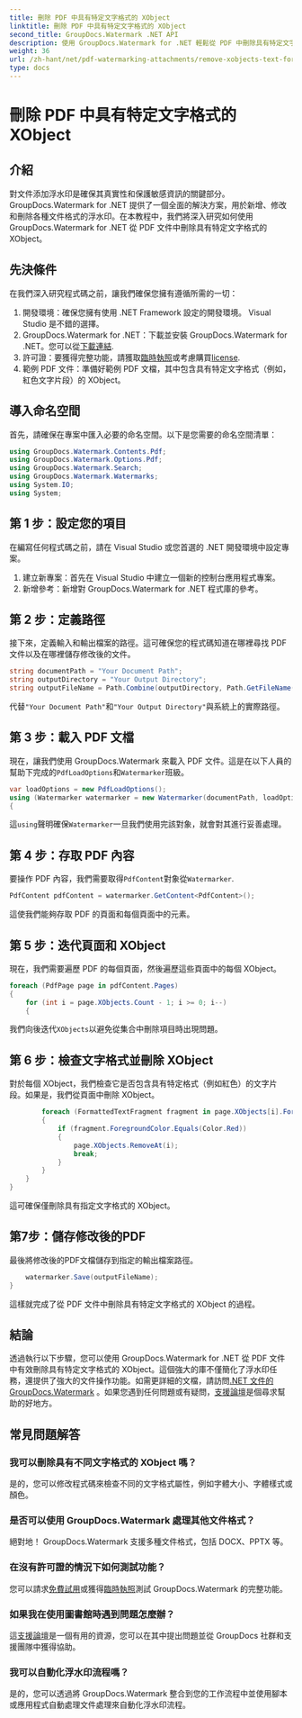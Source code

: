 ```yaml
---
title: 刪除 PDF 中具有特定文字格式的 XObject
linktitle: 刪除 PDF 中具有特定文字格式的 XObject
second_title: GroupDocs.Watermark .NET API
description: 使用 GroupDocs.Watermark for .NET 輕鬆從 PDF 中刪除具有特定文字格式的 XObject。請遵循我們的無縫文件操作指南。
weight: 36
url: /zh-hant/net/pdf-watermarking-attachments/remove-xobjects-text-formatting-pdf/
type: docs
---
```

# 刪除 PDF 中具有特定文字格式的 XObject

## 介紹
對文件添加浮水印是確保其真實性和保護敏感資訊的關鍵部分。 GroupDocs.Watermark for .NET 提供了一個全面的解決方案，用於新增、修改和刪除各種文件格式的浮水印。在本教程中，我們將深入研究如何使用 GroupDocs.Watermark for .NET 從 PDF 文件中刪除具有特定文字格式的 XObject。
## 先決條件
在我們深入研究程式碼之前，讓我們確保您擁有遵循所需的一切：
1. 開發環境：確保您擁有使用 .NET Framework 設定的開發環境。 Visual Studio 是不錯的選擇。
2.  GroupDocs.Watermark for .NET：下載並安裝 GroupDocs.Watermark for .NET。您可以從[下載連結](https://releases.groupdocs.com/Watermark/net/).
3. 許可證：要獲得完整功能，請獲取[臨時執照](https://purchase.groupdocs.com/temporary-執照/)或考慮購買[license](https://purchase.groupdocs.com/buy).
4. 範例 PDF 文件：準備好範例 PDF 文檔，其中包含具有特定文字格式（例如，紅色文字片段）的 XObject。

## 導入命名空間
首先，請確保在專案中匯入必要的命名空間。以下是您需要的命名空間清單：
```csharp
using GroupDocs.Watermark.Contents.Pdf;
using GroupDocs.Watermark.Options.Pdf;
using GroupDocs.Watermark.Search;
using GroupDocs.Watermark.Watermarks;
using System.IO;
using System;
```
## 第 1 步：設定您的項目
在編寫任何程式碼之前，請在 Visual Studio 或您首選的 .NET 開發環境中設定專案。
1. 建立新專案：首先在 Visual Studio 中建立一個新的控制台應用程式專案。
2. 新增參考：新增對 GroupDocs.Watermark for .NET 程式庫的參考。
## 第 2 步：定義路徑
接下來，定義輸入和輸出檔案的路徑。這可確保您的程式碼知道在哪裡尋找 PDF 文件以及在哪裡儲存修改後的文件。
```csharp
string documentPath = "Your Document Path";
string outputDirectory = "Your Output Directory";
string outputFileName = Path.Combine(outputDirectory, Path.GetFileName(documentPath));
```
代替`"Your Document Path"`和`"Your Output Directory"`與系統上的實際路徑。
## 第 3 步：載入 PDF 文檔
現在，讓我們使用 GroupDocs.Watermark 來載入 PDF 文件。這是在以下人員的幫助下完成的`PdfLoadOptions`和`Watermarker`班級。
```csharp
var loadOptions = new PdfLoadOptions();
using (Watermarker watermarker = new Watermarker(documentPath, loadOptions))
{
```
這`using`聲明確保`Watermarker`一旦我們使用完該對象，就會對其進行妥善處理。
## 第 4 步：存取 PDF 內容
要操作 PDF 內容，我們需要取得`PdfContent`對象從`Watermarker`.
```csharp
PdfContent pdfContent = watermarker.GetContent<PdfContent>();
```
這使我們能夠存取 PDF 的頁面和每個頁面中的元素。
## 第 5 步：迭代頁面和 XObject
現在，我們需要遍歷 PDF 的每個頁面，然後遍歷這些頁面中的每個 XObject。
```csharp
foreach (PdfPage page in pdfContent.Pages)
{
    for (int i = page.XObjects.Count - 1; i >= 0; i--)
    {
```
我們向後迭代`XObjects`以避免從集合中刪除項目時出現問題。
## 第 6 步：檢查文字格式並刪除 XObject
對於每個 XObject，我們檢查它是否包含具有特定格式（例如紅色）的文字片段。如果是，我們從頁面中刪除 XObject。
```csharp
        foreach (FormattedTextFragment fragment in page.XObjects[i].FormattedTextFragments)
        {
            if (fragment.ForegroundColor.Equals(Color.Red))
            {
                page.XObjects.RemoveAt(i);
                break;
            }
        }
    }
}
```
這可確保僅刪除具有指定文字格式的 XObject。
## 第7步：儲存修改後的PDF
最後將修改後的PDF文檔儲存到指定的輸出檔案路徑。
```csharp
    watermarker.Save(outputFileName);
}
```
這樣就完成了從 PDF 文件中刪除具有特定文字格式的 XObject 的過程。

## 結論
透過執行以下步驟，您可以使用 GroupDocs.Watermark for .NET 從 PDF 文件中有效刪除具有特定文字格式的 XObject。這個強大的庫不僅簡化了浮水印任務，還提供了強大的文件操作功能。如需更詳細的文檔，請訪問[.NET 文件的 GroupDocs.Watermark](https://tutorials.groupdocs.com/Watermark/net/) 。如果您遇到任何問題或有疑問，[支援論壇](https://forum.groupdocs.com/c/watermark/19)是個尋求幫助的好地方。
## 常見問題解答
### 我可以刪除具有不同文字格式的 XObject 嗎？
是的，您可以修改程式碼來檢查不同的文字格式屬性，例如字體大小、字體樣式或顏色。
### 是否可以使用 GroupDocs.Watermark 處理其他文件格式？
絕對地！ GroupDocs.Watermark 支援多種文件格式，包括 DOCX、PPTX 等。
### 在沒有許可證的情況下如何測試功能？
您可以請求[免費試用](https://releases.groupdocs.com/)或獲得[臨時執照](https://purchase.groupdocs.com/temporary-license/)測試 GroupDocs.Watermark 的完整功能。
### 如果我在使用圖書館時遇到問題怎麼辦？
這[支援論壇](https://forum.groupdocs.com/c/watermark/19)是一個有用的資源，您可以在其中提出問題並從 GroupDocs 社群和支援團隊中獲得協助。
### 我可以自動化浮水印流程嗎？
是的，您可以透過將 GroupDocs.Watermark 整合到您的工作流程中並使用腳本或應用程式自動處理文件處理來自動化浮水印流程。